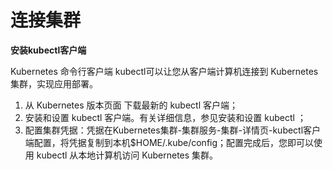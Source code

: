 
# 连接集群

**安装kubectl客户端**

   Kubernetes 命令行客户端 kubectl可以让您从客户端计算机连接到 Kubernetes 集群，实现应用部署。
   1. 从 Kubernetes 版本页面 下载最新的 kubectl 客户端； 
   2. 安装和设置 kubectl 客户端。有关详细信息，参见安装和设置 kubectl ； 
   3. 配置集群凭据：凭据在Kubernetes集群-集群服务-集群-详情页-kubectl客户端配置，将凭据复制到本机$HOME/.kube/config；配置完成后，您即可以使用
    kubectl 从本地计算机访问 Kubernetes 集群。
